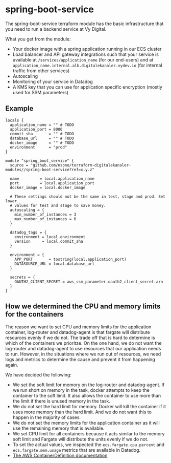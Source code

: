 # spring-boot-service

The spring-boot-service terraform module has the basic infrastructure that you need to run a backend service at Vy Digital.

What you get from the module:

- Your docker image with a spring application running in our ECS cluster
- Load balancer and API gateway integrations such that your service is available at `/services/application_name` (for our end-users) and at `application_name.internal.alb.digitalekanaler.vydev.io` (for internal traffic from other services)
- Autoscaling
- Monitoring of your service in Datadog
- A KMS key that you can use for application specific encryption (mostly used for SSM parameters)

## Example

```hcl
locals {
  application_name = "" # TODO
  application_port = 8080
  commit_sha       = "" # TODO
  database_url     = "" # TODO
  docker_image     = "" # TODO
  environment      = "prod"
}

module "spring_boot_service" {
  source = "github.com/nsbno/terraform-digitalekanaler-modules//spring-boot-service?ref=x.y.z"

  name         = local.application_name
  port         = local.application_port
  docker_image = local.docker_image

  # These settings should not be the same in test, stage and prod. Set lower
  # values for test and stage to save money.
  autoscaling = {
    min_number_of_instances = 3
    max_number_of_instances = 6
  }

  datadog_tags = {
    environment = local.environment
    version     = local.commit_sha
  }

  environment = {
    APP_PORT       = tostring(local.application_port)
    DATASOURCE_URL = local.database_url
  }

  secrets = {
    OAUTH2_CLIENT_SECRET = aws_ssm_parameter.oauth2_client_secret.arn
  }
}
```

## How we determined the CPU and memory limits for the containers

The reason we want to set CPU and memory limits for the application container, log-router and datadog-agent is that fargate will distribute resources evenly if we do not. The trade off that is hard to determine is which of the containers we prioritze. On the one hand, we do not want the log-router and datadog-agent to use resources that our application needs to run. However, in the situations where we run out of resources, we need logs and metrics to determine the cause and prevent it from happening again.

We have decided the following:
- We set the soft limit for memory on the log-router and datadog-agent. If we run short on memory in the task, docker attempts to keep the container to the soft limit. It also allows the container to use more than the limit if there is unused memory in the task.
- We do not set the hard limit for memory. Docker will kill the container if it uses more memory than the hard limit. And we do not want this to happen in the majority of cases.
- We do not set the memory limits for the application container as it will use the remaining memory that is available.
- We set CPU limit for all containers because it acts similar to the memory soft limit and Fargate will distribute the units evenly if we do not.
- To set the actual values, we inspected the `ecs.fargate.cpu.percent` and `ecs.fargate.mem.usage` metrics that are available in Datadog.
- [The AWS ContainerDefinition documentation](https://docs.aws.amazon.com/AmazonECS/latest/APIReference/API_ContainerDefinition.html)
